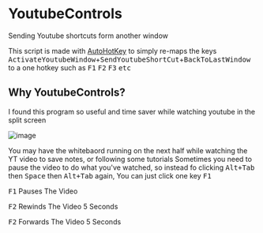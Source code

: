 # YoutubeControls
Sending Youtube shortcuts form another window

This script is made with [AutoHotKey](https://www.autohotkey.com/) to simply re-maps the keys <kbd>ActivateYoutubeWindow</kbd>+<kbd>SendYoutubeShortCut</kbd>+<kbd>BackToLastWindow</kbd>
to a one hotkey such as <kbd>F1</kbd> <kbd>F2</kbd> <kbd>F3</kbd> <kbd>etc</kbd>

## Why YoutubeControls?
I found this program so useful and time saver while watching youtube in the split screen

![image](https://user-images.githubusercontent.com/115028809/196289809-b10b5c54-4979-4ff0-b1ff-aa20d6479361.png)

You may have the whitebaord running on the next half while watching the YT video to save notes, or following some tutorials
Sometimes you need to pause the video to do what you've watched, so instead fo clicking <kbd>Alt+Tab</kbd> then <kbd>Space</kbd> then <kbd>Alt+Tab</kbd> again, You can just click one key <kbd>F1</kbd>

<kbd>F1</kbd> Pauses The Video

<kbd>F2</kbd> Rewinds The Video 5 Seconds

<kbd>F2</kbd> Forwards The Video 5 Seconds

